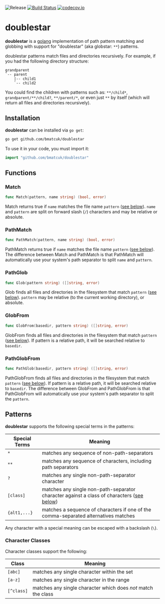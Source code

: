 ![Release](https://img.shields.io/github/release/bmatcuk/doublestar.svg?branch=master)
[![Build Status](https://travis-ci.org/bmatcuk/doublestar.svg?branch=master)](https://travis-ci.org/bmatcuk/doublestar)
[![codecov.io](https://img.shields.io/codecov/c/github/bmatcuk/doublestar.svg?branch=master)](https://codecov.io/github/bmatcuk/doublestar?branch=master)

# doublestar

**doublestar** is a [golang](http://golang.org/) implementation of path pattern matching and globbing with support for "doublestar" (aka globstar: `**`) patterns.

doublestar patterns match files and directories recursively. For example, if you had the following directory structure:

```
grandparent
`-- parent
    |-- child1
    `-- child2
```

You could find the children with patterns such as: `**/child*`, `grandparent/**/child?`, `**/parent/*`, or even just `**` by itself (which will return all files and directories recursively).

## Installation

**doublestar** can be installed via `go get`:

```bash
go get github.com/bmatcuk/doublestar
```

To use it in your code, you must import it:

```go
import "github.com/bmatcuk/doublestar"
```

## Functions

### Match
```go
func Match(pattern, name string) (bool, error)
```

Match returns true if `name` matches the file name `pattern` ([see below](#patterns)). `name` and `pattern` are split on forward slash (`/`) characters and may be relative or absolute.

### PathMatch
```go
func PathMatch(pattern, name string) (bool, error)
```

PathMatch returns true  if `name` matches the file name `pattern` ([see below](#patterns)). The difference between Match and PathMatch is that PathMatch will automatically use your system's path separator to split `name` and `pattern`.

### PathGlob
```go
func Glob(pattern string) ([]string, error)
```

Glob finds all files and directories in the filesystem that match `pattern` ([see below](#patterns)). `pattern` may be relative (to the current working directory), or absolute.

### GlobFrom
```go
func GlobFrom(basedir, pattern string) ([]string, error)
```

GlobFrom finds all files and directories in the filesystem that match `pattern` ([see below](#patterns)).
If pattern is a relative path, it will be searched relative to `basedir`.

### PathGlobFrom
```go
func PathGlob(basedir, pattern string) ([]string, error)
```

PathGlobFrom finds all files and directories in the filesystem that match `pattern` ([see below](#patterns)).
If pattern is a relative path, it will be searched relative to `basedir`.
The difference between GlobFrom and PathGlobFrom is that PathGlobFrom will automatically use your system's path separator to split the `pattern`.

## Patterns

**doublestar** supports the following special terms in the patterns:

Special Terms | Meaning
------------- | -------
`*`           | matches any sequence of non-path-separators
`**`          | matches any sequence of characters, including path separators
`?`           | matches any single non-path-separator character
`[class]`     | matches any single non-path-separator character against a class of characters ([see below](#character-classes))
`{alt1,...}`  | matches a sequence of characters if one of the comma-separated alternatives matches

Any character with a special meaning can be escaped with a backslash (`\`).

### Character Classes

Character classes support the following:

Class      | Meaning
---------- | -------
`[abc]`    | matches any single character within the set
`[a-z]`    | matches any single character in the range
`[^class]` | matches any single character which does *not* match the class

